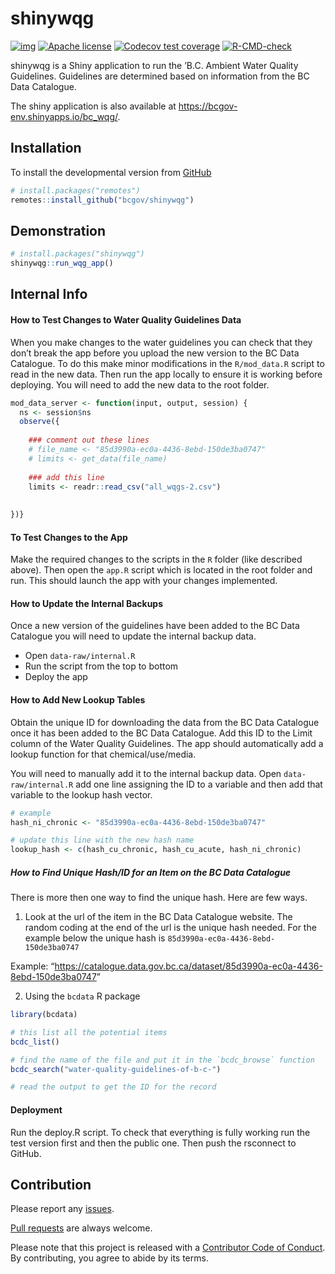 
<!-- README.md is generated from README.Rmd. Please edit that file -->

# shinywqg

<!-- badges: start -->

[![img](https://img.shields.io/badge/Lifecycle-Maturing-007EC6)](https://github.com/bcgov/repomountie/blob/master/doc/lifecycle-badges.md)
[![Apache
license](https://img.shields.io/badge/License-Apache%202.0-blue.svg)](https://opensource.org/licenses/Apache-2.0)
[![Codecov test
coverage](https://codecov.io/gh/poissonconsulting/shinywqg/branch/master/graph/badge.svg)](https://codecov.io/gh/poissonconsulting/shinywqg?branch=master)
[![R-CMD-check](https://github.com/poissonconsulting/shinywqg/workflows/R-CMD-check/badge.svg)](https://github.com/poissonconsulting/shinywqg/actions)
<!-- badges: end -->

shinywqg is a Shiny application to run the ’B.C. Ambient Water Quality
Guidelines. Guidelines are determined based on information from the BC
Data Catalogue.

The shiny application is also available at
<https://bcgov-env.shinyapps.io/bc_wqg/>.

## Installation

To install the developmental version from
[GitHub](https://github.com/bcgov/shinywqg)

``` r
# install.packages("remotes")
remotes::install_github("bcgov/shinywqg")
```

## Demonstration

``` r
# install.packages("shinywqg")
shinywqg::run_wqg_app()
```

## Internal Info

#### How to Test Changes to Water Quality Guidelines Data

When you make changes to the water guidelines you can check that they
don’t break the app before you upload the new version to the BC Data
Catalogue. To do this make minor modifications in the `R/mod_data.R`
script to read in the new data. Then run the app locally to ensure it is
working before deploying. You will need to add the new data to the root
folder.

``` r
mod_data_server <- function(input, output, session) {
  ns <- session$ns
  observe({
    
    ### comment out these lines
    # file_name <- "85d3990a-ec0a-4436-8ebd-150de3ba0747"
    # limits <- get_data(file_name)
    
    ### add this line
    limits <- readr::read_csv("all_wqgs-2.csv")
    
    
})}
```

#### To Test Changes to the App

Make the required changes to the scripts in the `R` folder (like
described above). Then open the `app.R` script which is located in the
root folder and run. This should launch the app with your changes
implemented.

#### How to Update the Internal Backups

Once a new version of the guidelines have been added to the BC Data
Catalogue you will need to update the internal backup data.

-   Open `data-raw/internal.R`
-   Run the script from the top to bottom
-   Deploy the app

#### How to Add New Lookup Tables

Obtain the unique ID for downloading the data from the BC Data Catalogue
once it has been added to the BC Data Catalogue. Add this ID to the
Limit column of the Water Quality Guidelines. The app should
automatically add a lookup function for that chemical/use/media.

You will need to manually add it to the internal backup data. Open
`data-raw/internal.R` add one line assigning the ID to a variable and
then add that variable to the lookup hash vector.

``` r
# example
hash_ni_chronic <- "85d3990a-ec0a-4436-8ebd-150de3ba0747"

# update this line with the new hash name 
lookup_hash <- c(hash_cu_chronic, hash_cu_acute, hash_ni_chronic)
```

##### How to Find Unique Hash/ID for an Item on the BC Data Catalogue

There is more then one way to find the unique hash. Here are few ways.

1.  Look at the url of the item in the BC Data Catalogue website. The
    random coding at the end of the url is the unique hash needed. For
    the example below the unique hash is
    `85d3990a-ec0a-4436-8ebd-150de3ba0747`

Example:
“<https://catalogue.data.gov.bc.ca/dataset/85d3990a-ec0a-4436-8ebd-150de3ba0747>”

2.  Using the `bcdata` R package

``` r
library(bcdata)

# this list all the potential items
bcdc_list()

# find the name of the file and put it in the `bcdc_browse` function 
bcdc_search("water-quality-guidelines-of-b-c-")

# read the output to get the ID for the record
```

#### Deployment

Run the deploy.R script. To check that everything is fully working run
the test version first and then the public one. Then push the rsconnect
to GitHub.

## Contribution

Please report any [issues](https://github.com/bcgov/shinywqg/issues).

[Pull requests](https://github.com/bcgov/shinywqg/pulls) are always
welcome.

Please note that this project is released with a [Contributor Code of
Conduct](https://github.com/bcgov/shinywqg/blob/master/CODE_OF_CONDUCT.md).
By contributing, you agree to abide by its terms.
